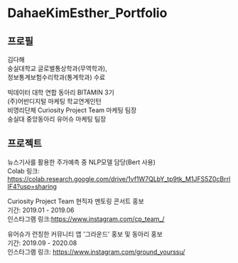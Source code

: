 # DahaeKimEsther_Portfolio

## 프로필
김다해  
숭실대학교 글로벌통상학과(무역학과),  
정보통계보험수리학과(통계학과) 수료

빅데이터 대학 연합 동아리 BITAMIN 3기  
(주)어반디지털 마케팅 학교연계인턴  
비영리단체 Curiosity Project Team 마케팅 팀장  
숭실대 중앙동아리 유어슈 마케팅 팀장  

## 프로젝트
뉴스기사를 활용한 주가예측 중 NLP모델 담당(Bert 사용)  
Colab 링크: https://colab.research.google.com/drive/1vf1W7QLbY_tp9tk_M1JFS5Z0cBrrlIF4?usp=sharing    

Curiosity Project Team 현직자 멘토링 콘서트 홍보  
기간: 2019.01 - 2019.06  
인스타그램 링크:https://www.instagram.com/cp_team_/  

유어슈가 런칭한 커뮤니티 앱 '그라운드' 홍보 및 동아리 홍보  
기간: 2019.09 - 2020.08  
인스타그램 링크: https://www.instagram.com/ground_yourssu/  
